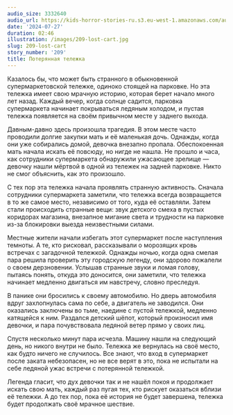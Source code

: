 ```yaml
---
audio_size: 3332640
audio_url: https://kids-horror-stories-ru.s3.eu-west-1.amazonaws.com/audio/209-lost-cart.mp3
date: '2024-07-27'
duration: 02:46
illustration: /images/209-lost-cart.jpg
slug: 209-lost-cart
story_number: '209'
title: Потерянная тележка
---
```


Казалось бы, что может быть странного в обыкновенной супермаркетовской тележке, одиноко стоящей на парковке. Но эта тележка имеет свою мрачную историю, которая берет начало много лет назад. Каждый вечер, когда солнце садится, парковка супермаркета начинает покрываться ледяным холодом, и пустая тележка появляется на своём привычном месте у заднего выхода.

Давным-давно здесь произошла трагедия. В этом месте часто проводили долгие закупки мать и её маленькая дочь. Однажды, когда они уже собирались домой, девочка внезапно пропала. Обеспокоенная мать начала искать её повсюду, но нигде не нашла. Не прошло и часа, как сотрудники супермаркета обнаружили ужасающее зрелище — девочку нашли мёртвой в одной из тележек на задней парковке. Никто не смог объяснить, как это произошло.

С тех пор эта тележка начала проявлять странную активность. Сначала сотрудники супермаркета заметили, что тележка всегда возвращается в то же самое место, независимо от того, куда её оставляли. Затем стали происходить странные вещи: звук детского смеха в пустых коридорах магазина, внезапное мигание света и трудности на парковке из-за блокировки выезда неизвестными силами.

Местные жители начали избегать этот супермаркет после наступления темноты. А те, кто рисковал, рассказывали о морозящих кровь встречах с загадочной тележкой. Однажды ночью, когда одна смелая пара решила проверить эту городскую легенду, они здорово пожалели о своем дерзновении. Услышав странные звуки и ломая голову, пытаясь понять, откуда это доносится, они заметили, что тележка начинает медленно двигаться им навстречу, словно преследуя.

В панике они бросились к своему автомобилю. Но дверь автомобиля вдруг захлопнулась сама по себе, а двигатель не заводился. Они оказались заключены во тьме, наедине с пустой тележкой, медленно катящейся к ним. Раздался детский шёпот, который произносил имя девочки, и пара почувствовала ледяной ветер прямо у своих лиц.

Спустя несколько минут пара исчезла. Машину нашли на следующий день, но никого внутри не было. Тележка же вернулась на своё место, как будто ничего не случилось. Все знают, что вход в супермаркет после заката небезопасен, но не все верят в это, пока не испытали на себе ледяной ужас встречи с потерянной тележкой.

Легенда гласит, что дух девочки так и не нашёл покоя и продолжает искать свою мать, каждый раз пугая тех, кто рискует оказаться вблизи её тележки. А до тех пор, пока её история не будет завершена, тележка будет продолжать своё мрачное шествие.